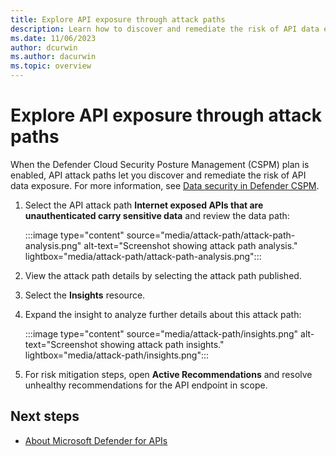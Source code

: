 ```yaml
---
title: Explore API exposure through attack paths
description: Learn how to discover and remediate the risk of API data exposure using API attack paths.
ms.date: 11/06/2023
author: dcurwin
ms.author: dacurwin
ms.topic: overview
---
```


# Explore API exposure through attack paths

When the Defender Cloud Security Posture Management (CSPM) plan is enabled, API attack paths let you discover and remediate the risk of API data
exposure. For more information, see [Data security in Defender CSPM](concept-data-security-posture.md#data-security-in-defender-cspm).

1. Select the API attack path **Internet exposed APIs that are unauthenticated carry sensitive data** and review the data path:

   :::image type="content" source="media/attack-path/attack-path-analysis.png" alt-text="Screenshot showing attack path analysis." lightbox="media/attack-path/attack-path-analysis.png":::

1. View the attack path details by selecting the attack path published.
1. Select the **Insights** resource.
1. Expand the insight to analyze further details about this attack path:

   :::image type="content" source="media/attack-path/insights.png" alt-text="Screenshot showing attack path insights." lightbox="media/attack-path/insights.png":::

1. For risk mitigation steps, open **Active Recommendations** and resolve unhealthy recommendations for the API endpoint in scope.

## Next steps

- [About Microsoft Defender for APIs](defender-for-apis-introduction.md)
